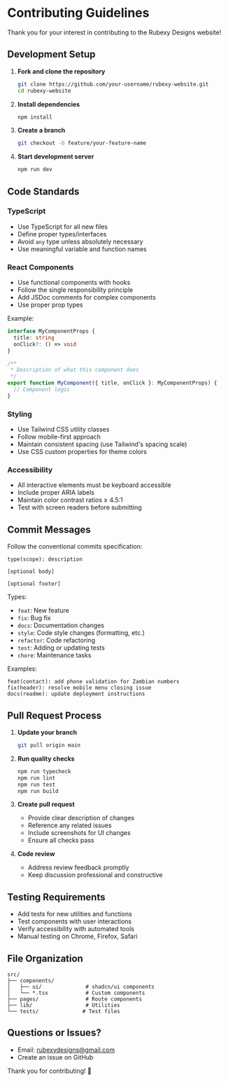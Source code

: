 # Contributing Guidelines

Thank you for your interest in contributing to the Rubexy Designs website!

## Development Setup

1. **Fork and clone the repository**
   ```bash
   git clone https://github.com/your-username/rubexy-website.git
   cd rubexy-website
   ```

2. **Install dependencies**
   ```bash
   npm install
   ```

3. **Create a branch**
   ```bash
   git checkout -b feature/your-feature-name
   ```

4. **Start development server**
   ```bash
   npm run dev
   ```

## Code Standards

### TypeScript

- Use TypeScript for all new files
- Define proper types/interfaces
- Avoid `any` type unless absolutely necessary
- Use meaningful variable and function names

### React Components

- Use functional components with hooks
- Follow the single responsibility principle
- Add JSDoc comments for complex components
- Use proper prop types

Example:
```typescript
interface MyComponentProps {
  title: string
  onClick?: () => void
}

/**
 * Description of what this component does
 */
export function MyComponent({ title, onClick }: MyComponentProps) {
  // Component logic
}
```

### Styling

- Use Tailwind CSS utility classes
- Follow mobile-first approach
- Maintain consistent spacing (use Tailwind's spacing scale)
- Use CSS custom properties for theme colors

### Accessibility

- All interactive elements must be keyboard accessible
- Include proper ARIA labels
- Maintain color contrast ratios ≥ 4.5:1
- Test with screen readers before submitting

## Commit Messages

Follow the conventional commits specification:

```
type(scope): description

[optional body]

[optional footer]
```

Types:
- `feat`: New feature
- `fix`: Bug fix
- `docs`: Documentation changes
- `style`: Code style changes (formatting, etc.)
- `refactor`: Code refactoring
- `test`: Adding or updating tests
- `chore`: Maintenance tasks

Examples:
```
feat(contact): add phone validation for Zambian numbers
fix(header): resolve mobile menu closing issue
docs(readme): update deployment instructions
```

## Pull Request Process

1. **Update your branch**
   ```bash
   git pull origin main
   ```

2. **Run quality checks**
   ```bash
   npm run typecheck
   npm run lint
   npm run test
   npm run build
   ```

3. **Create pull request**
   - Provide clear description of changes
   - Reference any related issues
   - Include screenshots for UI changes
   - Ensure all checks pass

4. **Code review**
   - Address review feedback promptly
   - Keep discussion professional and constructive

## Testing Requirements

- Add tests for new utilities and functions
- Test components with user interactions
- Verify accessibility with automated tools
- Manual testing on Chrome, Firefox, Safari

## File Organization

```
src/
├── components/
│   ├── ui/              # shadcn/ui components
│   └── *.tsx            # Custom components
├── pages/               # Route components
├── lib/                 # Utilities
└── tests/              # Test files
```

## Questions or Issues?

- Email: rubexydesigns@gmail.com
- Create an issue on GitHub

Thank you for contributing! 🎉

